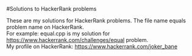 #Solutions to HackerRank problems

These are my solutions for HackerRank problems.
The file name equals problem name on HackerRank.
<br>For example: equal.cpp is my solution for https://www.hackerrank.com/challenges/equal problem.
<br>My profile on HackerRank: https://www.hackerrank.com/joker_bane
